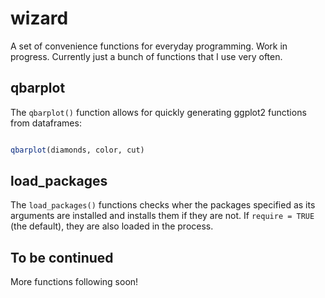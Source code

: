 <!-- README.md is generated from README.Rmd. Please edit that file -->
wizard
======

A set of convenience functions for everyday programming. Work in progress. Currently just a bunch of functions that I use very often.

qbarplot
--------

The `qbarplot()` function allows for quickly generating ggplot2 functions from dataframes:

``` r

qbarplot(diamonds, color, cut)
```

load\_packages
--------------

The `load_packages()` functions checks wher the packages specified as its arguments are installed and installs them if they are not. If `require = TRUE` (the default), they are also loaded in the process.

To be continued
---------------

More functions following soon!
